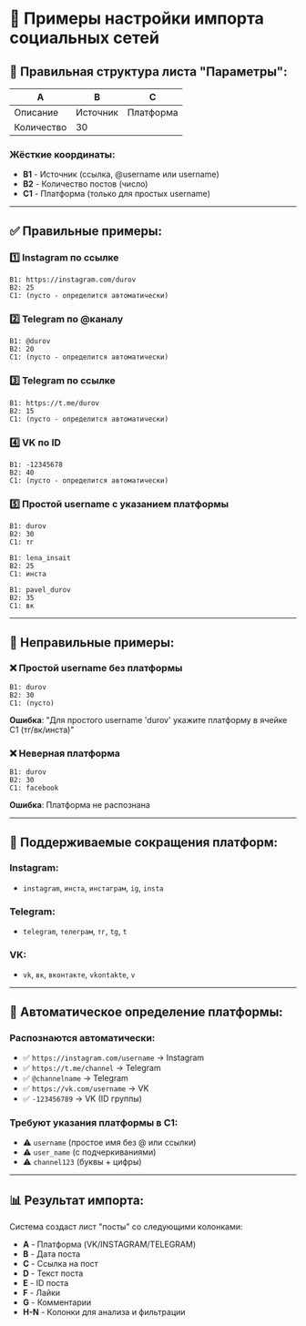 # 📱 Примеры настройки импорта социальных сетей

## 🎯 **Правильная структура листа "Параметры":**

| A | B | C |
|---|---|---|
| Описание | Источник | Платформа |
| Количество | 30 | |

### **Жёсткие координаты:**
- **B1** - Источник (ссылка, @username или username)
- **B2** - Количество постов (число)
- **C1** - Платформа (только для простых username)

---

## ✅ **Правильные примеры:**

### 1️⃣ **Instagram по ссылке**
```
B1: https://instagram.com/durov
B2: 25
C1: (пусто - определится автоматически)
```

### 2️⃣ **Telegram по @каналу**
```
B1: @durov
B2: 20  
C1: (пусто - определится автоматически)
```

### 3️⃣ **Telegram по ссылке**
```
B1: https://t.me/durov
B2: 15
C1: (пусто - определится автоматически)
```

### 4️⃣ **VK по ID**
```
B1: -12345678
B2: 40
C1: (пусто - определится автоматически)
```

### 5️⃣ **Простой username с указанием платформы**
```
B1: durov
B2: 30
C1: тг
```

```
B1: lena_insait
B2: 25
C1: инста
```

```
B1: pavel_durov
B2: 35  
C1: вк
```

---

## 🚫 **Неправильные примеры:**

### ❌ **Простой username без платформы**
```
B1: durov
B2: 30
C1: (пусто)
```
**Ошибка**: "Для простого username 'durov' укажите платформу в ячейке C1 (тг/вк/инста)"

### ❌ **Неверная платформа**
```
B1: durov
B2: 30
C1: facebook
```
**Ошибка**: Платформа не распознана

---

## 📝 **Поддерживаемые сокращения платформ:**

### **Instagram:**
- `instagram`, `инста`, `инстаграм`, `ig`, `insta`

### **Telegram:**
- `telegram`, `телеграм`, `тг`, `tg`, `t`

### **VK:**
- `vk`, `вк`, `вконтакте`, `vkontakte`, `v`

---

## 🔧 **Автоматическое определение платформы:**

### **Распознаются автоматически:**
- ✅ `https://instagram.com/username` → Instagram
- ✅ `https://t.me/channel` → Telegram  
- ✅ `@channelname` → Telegram
- ✅ `https://vk.com/username` → VK
- ✅ `-123456789` → VK (ID группы)

### **Требуют указания платформы в C1:**
- ⚠️ `username` (простое имя без @ или ссылки)
- ⚠️ `user_name` (с подчеркиваниями)
- ⚠️ `channel123` (буквы + цифры)

---

## 📊 **Результат импорта:**

Система создаст лист "посты" со следующими колонками:
- **A** - Платформа (VK/INSTAGRAM/TELEGRAM)
- **B** - Дата поста
- **C** - Ссылка на пост
- **D** - Текст поста
- **E** - ID поста
- **F** - Лайки
- **G** - Комментарии
- **H-N** - Колонки для анализа и фильтрации